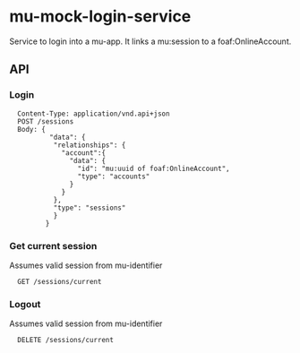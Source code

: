 # mu-mock-login-service
Service to login into a mu-app.
It links a mu:session to a foaf:OnlineAccount.

## API
### Login
```
  Content-Type: application/vnd.api+json
  POST /sessions
  Body: {
          "data": {
           "relationships": {
             "account":{
               "data": {
                 "id": "mu:uuid of foaf:OnlineAccount",
                 "type": "accounts"
               }
             }
           },
           "type": "sessions"
           }
         }
```
### Get current session
Assumes valid session from mu-identifier
```
  GET /sessions/current
```
### Logout
Assumes valid session from mu-identifier
```
  DELETE /sessions/current
```
